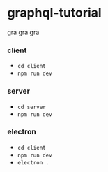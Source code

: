 # graphql-tutorial
gra gra gra

### client
* ```cd client```
* ```npm run dev```
 
### server
* ```cd server```
* ```npm run dev```
 
### electron
* ```cd client```
* ```npm run dev```
* ```electron .```